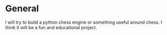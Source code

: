 # General 

I will try to build a python chess engine or something useful around chess.
I think it will be a fun and educational project.

